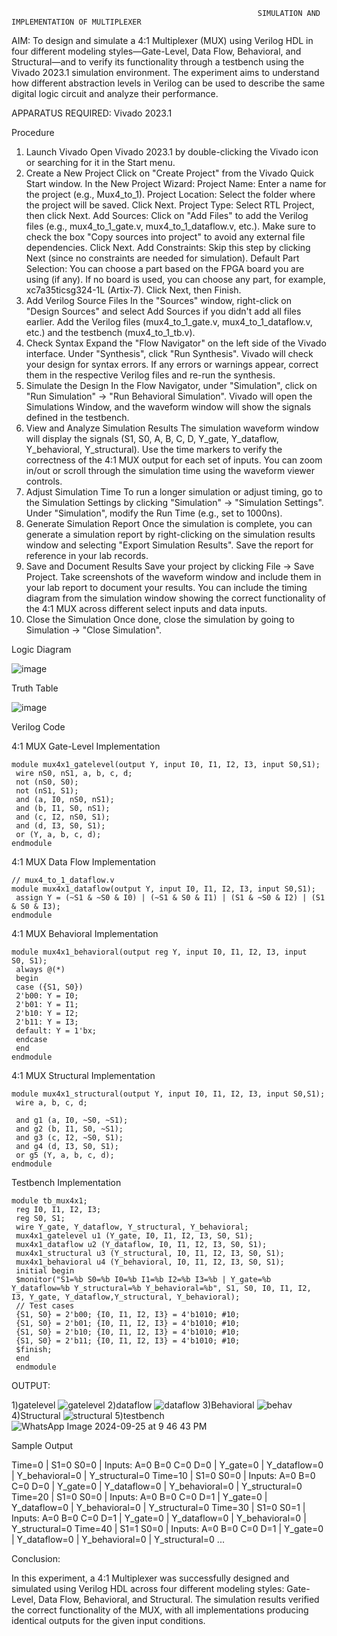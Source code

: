                                                            SIMULATION AND IMPLEMENTATION OF MULTIPLEXER
AIM:
To design and simulate a 4:1 Multiplexer (MUX) using Verilog HDL in four different modeling styles—Gate-Level, Data Flow, Behavioral, and Structural—and to verify its functionality through a testbench using the Vivado 2023.1 simulation environment. The experiment aims to understand how different abstraction levels in Verilog can be used to describe the same digital logic circuit and analyze their performance.

APPARATUS REQUIRED:
Vivado 2023.1

Procedure
1. Launch Vivado
Open Vivado 2023.1 by double-clicking the Vivado icon or searching for it in the Start menu.
2. Create a New Project
Click on "Create Project" from the Vivado Quick Start window.
In the New Project Wizard:
Project Name: Enter a name for the project (e.g., Mux4_to_1).
Project Location: Select the folder where the project will be saved.
Click Next.
Project Type: Select RTL Project, then click Next.
Add Sources:
Click on "Add Files" to add the Verilog files (e.g., mux4_to_1_gate.v, mux4_to_1_dataflow.v, etc.).
Make sure to check the box "Copy sources into project" to avoid any external file dependencies.
Click Next.
Add Constraints: Skip this step by clicking Next (since no constraints are needed for simulation).
Default Part Selection:
You can choose a part based on the FPGA board you are using (if any).
If no board is used, you can choose any part, for example, xc7a35ticsg324-1L (Artix-7).
Click Next, then Finish.
3. Add Verilog Source Files
In the "Sources" window, right-click on "Design Sources" and select Add Sources if you didn't add all files earlier.
Add the Verilog files (mux4_to_1_gate.v, mux4_to_1_dataflow.v, etc.) and the testbench (mux4_to_1_tb.v).
4. Check Syntax
Expand the "Flow Navigator" on the left side of the Vivado interface.
Under "Synthesis", click "Run Synthesis".
Vivado will check your design for syntax errors. If any errors or warnings appear, correct them in the respective Verilog files and re-run the synthesis.
5. Simulate the Design
In the Flow Navigator, under "Simulation", click on "Run Simulation" → "Run Behavioral Simulation".
Vivado will open the Simulations Window, and the waveform window will show the signals defined in the testbench.
6. View and Analyze Simulation Results
The simulation waveform window will display the signals (S1, S0, A, B, C, D, Y_gate, Y_dataflow, Y_behavioral, Y_structural).
Use the time markers to verify the correctness of the 4:1 MUX output for each set of inputs.
You can zoom in/out or scroll through the simulation time using the waveform viewer controls.
7. Adjust Simulation Time
To run a longer simulation or adjust timing, go to the Simulation Settings by clicking "Simulation" → "Simulation Settings".
Under "Simulation", modify the Run Time (e.g., set to 1000ns).
8. Generate Simulation Report
Once the simulation is complete, you can generate a simulation report by right-clicking on the simulation results window and selecting "Export Simulation Results".
Save the report for reference in your lab records.
9. Save and Document Results
Save your project by clicking File → Save Project.
Take screenshots of the waveform window and include them in your lab report to document your results.
You can include the timing diagram from the simulation window showing the correct functionality of the 4:1 MUX across different select inputs and data inputs.
10. Close the Simulation
Once done, close the simulation by going to Simulation → "Close Simulation".

Logic Diagram

![image](https://github.com/user-attachments/assets/d4ab4bc3-12b0-44dc-8edb-9d586d8ba856)

Truth Table

![image](https://github.com/user-attachments/assets/c850506c-3f6e-4d6b-8574-939a914b2a5f)

Verilog Code

4:1 MUX Gate-Level Implementation
```
module mux4x1_gatelevel(output Y, input I0, I1, I2, I3, input S0,S1);
 wire nS0, nS1, a, b, c, d;
 not (nS0, S0);
 not (nS1, S1);
 and (a, I0, nS0, nS1);
 and (b, I1, S0, nS1);
 and (c, I2, nS0, S1);
 and (d, I3, S0, S1);
 or (Y, a, b, c, d);
endmodule
```


4:1 MUX Data Flow Implementation
```
// mux4_to_1_dataflow.v
module mux4x1_dataflow(output Y, input I0, I1, I2, I3, input S0,S1);
 assign Y = (~S1 & ~S0 & I0) | (~S1 & S0 & I1) | (S1 & ~S0 & I2) | (S1 & S0 & I3);
endmodule
```

4:1 MUX Behavioral Implementation
```
module mux4x1_behavioral(output reg Y, input I0, I1, I2, I3, input
S0, S1);
 always @(*)
 begin
 case ({S1, S0})
 2'b00: Y = I0;
 2'b01: Y = I1;
 2'b10: Y = I2;
 2'b11: Y = I3;
 default: Y = 1'bx;
 endcase
 end
endmodule
```

4:1 MUX Structural Implementation
```
module mux4x1_structural(output Y, input I0, I1, I2, I3, input S0,S1);
 wire a, b, c, d;

 and g1 (a, I0, ~S0, ~S1);
 and g2 (b, I1, S0, ~S1);
 and g3 (c, I2, ~S0, S1);
 and g4 (d, I3, S0, S1);
 or g5 (Y, a, b, c, d);
endmodule
```
Testbench Implementation
```
module tb_mux4x1;
 reg I0, I1, I2, I3;
 reg S0, S1;
 wire Y_gate, Y_dataflow, Y_structural, Y_behavioral;
 mux4x1_gatelevel u1 (Y_gate, I0, I1, I2, I3, S0, S1);
 mux4x1_dataflow u2 (Y_dataflow, I0, I1, I2, I3, S0, S1);
 mux4x1_structural u3 (Y_structural, I0, I1, I2, I3, S0, S1);
 mux4x1_behavioral u4 (Y_behavioral, I0, I1, I2, I3, S0, S1);
 initial begin
 $monitor("S1=%b S0=%b I0=%b I1=%b I2=%b I3=%b | Y_gate=%b Y_dataflow=%b Y_structural=%b Y_behavioral=%b", S1, S0, I0, I1, I2, I3, Y_gate, Y_dataflow,Y_structural, Y_behavioral);
 // Test cases
 {S1, S0} = 2'b00; {I0, I1, I2, I3} = 4'b1010; #10;
 {S1, S0} = 2'b01; {I0, I1, I2, I3} = 4'b1010; #10;
 {S1, S0} = 2'b10; {I0, I1, I2, I3} = 4'b1010; #10;
 {S1, S0} = 2'b11; {I0, I1, I2, I3} = 4'b1010; #10;
 $finish;
 end
 endmodule
```
 OUTPUT:
 
 1)gatelevel
 ![gatelevel](https://github.com/user-attachments/assets/d83ff5b2-3bfe-4cec-849e-01e90216ed0e)
2)dataflow
![dataflow](https://github.com/user-attachments/assets/6ca0b4b7-ec5b-4818-80dd-85b261449f80)
3)Behavioral 
![behav](https://github.com/user-attachments/assets/9dfaa082-fec4-4db0-b11b-4d3148ce3a1e)
4)Structural 
![structural](https://github.com/user-attachments/assets/06acd746-bb0a-42ec-a633-d49ca3af6563)
5)testbench
![WhatsApp Image 2024-09-25 at 9 46 43 PM](https://github.com/user-attachments/assets/7dccd872-76d0-459d-ab97-a711600e421c)


Sample Output

Time=0 | S1=0 S0=0 | Inputs: A=0 B=0 C=0 D=0 | Y_gate=0 | Y_dataflow=0 | Y_behavioral=0 | Y_structural=0
Time=10 | S1=0 S0=0 | Inputs: A=0 B=0 C=0 D=0 | Y_gate=0 | Y_dataflow=0 | Y_behavioral=0 | Y_structural=0
Time=20 | S1=0 S0=0 | Inputs: A=0 B=0 C=0 D=1 | Y_gate=0 | Y_dataflow=0 | Y_behavioral=0 | Y_structural=0
Time=30 | S1=0 S0=1 | Inputs: A=0 B=0 C=0 D=1 | Y_gate=0 | Y_dataflow=0 | Y_behavioral=0 | Y_structural=0
Time=40 | S1=1 S0=0 | Inputs: A=0 B=0 C=0 D=1 | Y_gate=0 | Y_dataflow=0 | Y_behavioral=0 | Y_structural=0
...

Conclusion:

In this experiment, a 4:1 Multiplexer was successfully designed and simulated using Verilog HDL across four different modeling styles: Gate-Level, Data Flow, Behavioral, and Structural. The simulation results verified the correct functionality of the MUX, with all implementations producing identical outputs for the given input conditions.



  

